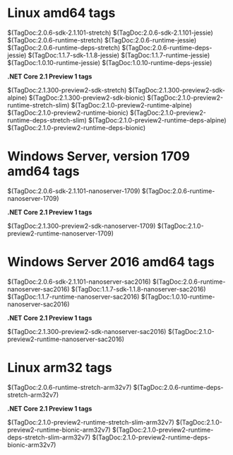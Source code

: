 # Linux amd64 tags

$(TagDoc:2.0.6-sdk-2.1.101-stretch)
$(TagDoc:2.0.6-sdk-2.1.101-jessie)
$(TagDoc:2.0.6-runtime-stretch)
$(TagDoc:2.0.6-runtime-jessie)
$(TagDoc:2.0.6-runtime-deps-stretch)
$(TagDoc:2.0.6-runtime-deps-jessie)
$(TagDoc:1.1.7-sdk-1.1.8-jessie)
$(TagDoc:1.1.7-runtime-jessie)
$(TagDoc:1.0.10-runtime-jessie)
$(TagDoc:1.0.10-runtime-deps-jessie)

**.NET Core 2.1 Preview 1 tags**

$(TagDoc:2.1.300-preview2-sdk-stretch)
$(TagDoc:2.1.300-preview2-sdk-alpine)
$(TagDoc:2.1.300-preview2-sdk-bionic)
$(TagDoc:2.1.0-preview2-runtime-stretch-slim)
$(TagDoc:2.1.0-preview2-runtime-alpine)
$(TagDoc:2.1.0-preview2-runtime-bionic)
$(TagDoc:2.1.0-preview2-runtime-deps-stretch-slim)
$(TagDoc:2.1.0-preview2-runtime-deps-alpine)
$(TagDoc:2.1.0-preview2-runtime-deps-bionic)

# Windows Server, version 1709 amd64 tags

$(TagDoc:2.0.6-sdk-2.1.101-nanoserver-1709)
$(TagDoc:2.0.6-runtime-nanoserver-1709)

**.NET Core 2.1 Preview 1 tags**

$(TagDoc:2.1.300-preview2-sdk-nanoserver-1709)
$(TagDoc:2.1.0-preview2-runtime-nanoserver-1709)

# Windows Server 2016 amd64 tags

$(TagDoc:2.0.6-sdk-2.1.101-nanoserver-sac2016)
$(TagDoc:2.0.6-runtime-nanoserver-sac2016)
$(TagDoc:1.1.7-sdk-1.1.8-nanoserver-sac2016)
$(TagDoc:1.1.7-runtime-nanoserver-sac2016)
$(TagDoc:1.0.10-runtime-nanoserver-sac2016)

**.NET Core 2.1 Preview 1 tags**

$(TagDoc:2.1.300-preview2-sdk-nanoserver-sac2016)
$(TagDoc:2.1.0-preview2-runtime-nanoserver-sac2016)

# Linux arm32 tags

$(TagDoc:2.0.6-runtime-stretch-arm32v7)
$(TagDoc:2.0.6-runtime-deps-stretch-arm32v7)

**.NET Core 2.1 Preview 1 tags**

$(TagDoc:2.1.0-preview2-runtime-stretch-slim-arm32v7)
$(TagDoc:2.1.0-preview2-runtime-bionic-arm32v7)
$(TagDoc:2.1.0-preview2-runtime-deps-stretch-slim-arm32v7)
$(TagDoc:2.1.0-preview2-runtime-deps-bionic-arm32v7)

